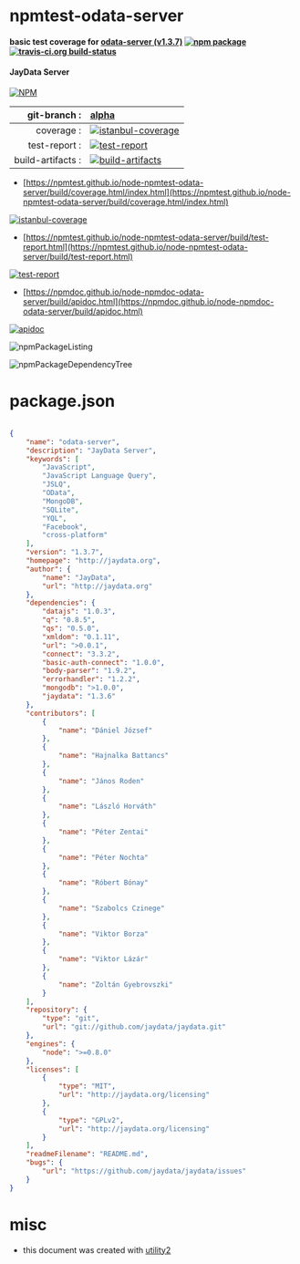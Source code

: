 # npmtest-odata-server

#### basic test coverage for  [odata-server (v1.3.7)](http://jaydata.org)  [![npm package](https://img.shields.io/npm/v/npmtest-odata-server.svg?style=flat-square)](https://www.npmjs.org/package/npmtest-odata-server) [![travis-ci.org build-status](https://api.travis-ci.org/npmtest/node-npmtest-odata-server.svg)](https://travis-ci.org/npmtest/node-npmtest-odata-server)

#### JayData Server

[![NPM](https://nodei.co/npm/odata-server.png?downloads=true&downloadRank=true&stars=true)](https://www.npmjs.com/package/odata-server)

| git-branch : | [alpha](https://github.com/npmtest/node-npmtest-odata-server/tree/alpha)|
|--:|:--|
| coverage : | [![istanbul-coverage](https://npmtest.github.io/node-npmtest-odata-server/build/coverage.badge.svg)](https://npmtest.github.io/node-npmtest-odata-server/build/coverage.html/index.html)|
| test-report : | [![test-report](https://npmtest.github.io/node-npmtest-odata-server/build/test-report.badge.svg)](https://npmtest.github.io/node-npmtest-odata-server/build/test-report.html)|
| build-artifacts : | [![build-artifacts](https://npmtest.github.io/node-npmtest-odata-server/glyphicons_144_folder_open.png)](https://github.com/npmtest/node-npmtest-odata-server/tree/gh-pages/build)|

- [https://npmtest.github.io/node-npmtest-odata-server/build/coverage.html/index.html](https://npmtest.github.io/node-npmtest-odata-server/build/coverage.html/index.html)

[![istanbul-coverage](https://npmtest.github.io/node-npmtest-odata-server/build/screenCapture.buildCi.browser.%252Ftmp%252Fbuild%252Fcoverage.lib.html.png)](https://npmtest.github.io/node-npmtest-odata-server/build/coverage.html/index.html)

- [https://npmtest.github.io/node-npmtest-odata-server/build/test-report.html](https://npmtest.github.io/node-npmtest-odata-server/build/test-report.html)

[![test-report](https://npmtest.github.io/node-npmtest-odata-server/build/screenCapture.buildCi.browser.%252Ftmp%252Fbuild%252Ftest-report.html.png)](https://npmtest.github.io/node-npmtest-odata-server/build/test-report.html)

- [https://npmdoc.github.io/node-npmdoc-odata-server/build/apidoc.html](https://npmdoc.github.io/node-npmdoc-odata-server/build/apidoc.html)

[![apidoc](https://npmdoc.github.io/node-npmdoc-odata-server/build/screenCapture.buildCi.browser.%252Ftmp%252Fbuild%252Fapidoc.html.png)](https://npmdoc.github.io/node-npmdoc-odata-server/build/apidoc.html)

![npmPackageListing](https://npmtest.github.io/node-npmtest-odata-server/build/screenCapture.npmPackageListing.svg)

![npmPackageDependencyTree](https://npmtest.github.io/node-npmtest-odata-server/build/screenCapture.npmPackageDependencyTree.svg)



# package.json

```json

{
    "name": "odata-server",
    "description": "JayData Server",
    "keywords": [
        "JavaScript",
        "JavaScript Language Query",
        "JSLQ",
        "OData",
        "MongoDB",
        "SQLite",
        "YQL",
        "Facebook",
        "cross-platform"
    ],
    "version": "1.3.7",
    "homepage": "http://jaydata.org",
    "author": {
        "name": "JayData",
        "url": "http://jaydata.org"
    },
    "dependencies": {
        "datajs": "1.0.3",
        "q": "0.8.5",
        "qs": "0.5.0",
        "xmldom": "0.1.11",
        "url": ">0.0.1",
        "connect": "3.3.2",
        "basic-auth-connect": "1.0.0",
        "body-parser": "1.9.2",
        "errorhandler": "1.2.2",
        "mongodb": ">1.0.0",
        "jaydata": "1.3.6"
    },
    "contributors": [
        {
            "name": "Dániel József"
        },
        {
            "name": "Hajnalka Battancs"
        },
        {
            "name": "János Roden"
        },
        {
            "name": "László Horváth"
        },
        {
            "name": "Péter Zentai"
        },
        {
            "name": "Péter Nochta"
        },
        {
            "name": "Róbert Bónay"
        },
        {
            "name": "Szabolcs Czinege"
        },
        {
            "name": "Viktor Borza"
        },
        {
            "name": "Viktor Lázár"
        },
        {
            "name": "Zoltán Gyebrovszki"
        }
    ],
    "repository": {
        "type": "git",
        "url": "git://github.com/jaydata/jaydata.git"
    },
    "engines": {
        "node": ">=0.8.0"
    },
    "licenses": [
        {
            "type": "MIT",
            "url": "http://jaydata.org/licensing"
        },
        {
            "type": "GPLv2",
            "url": "http://jaydata.org/licensing"
        }
    ],
    "readmeFilename": "README.md",
    "bugs": {
        "url": "https://github.com/jaydata/jaydata/issues"
    }
}
```



# misc
- this document was created with [utility2](https://github.com/kaizhu256/node-utility2)
